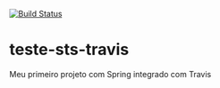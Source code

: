 [![Build Status](https://travis-ci.org/Vanderberg/teste-sts-travis.svg?branch=master)](https://travis-ci.org/Vanderberg/teste-sts-travis)
# teste-sts-travis
Meu primeiro projeto com Spring integrado com Travis

